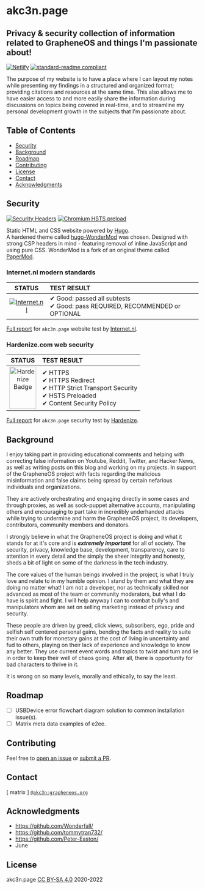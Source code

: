 # akc3n.page
Privacy & security collection of information related to GrapheneOS and things I'm passionate about!
---

[![Netlify](https://img.shields.io/netlify/63449910-c901-4877-970c-ae0439437e83?style=flat-square)](https://app.netlify.com/sites/akc3n-page/deploys) [![standard-readme compliant](https://img.shields.io/badge/readme%20style-standard-brightgreen.svg?style=flat-square)](https://github.com/RichardLitt/standard-readme)  

The purpose of my website is to have a place where I can layout my notes while presenting my findings in a structured and organized format; providing citations and resources at the same time. This also allows me to have easier access to and more easily share the information during discussions on topics being covered in real-time, and to streamline my personal development growth in the subjects that I'm passionate about.

## Table of Contents

- [Security](#security)
- [Background](#background)
- [Roadmap](#roadmap)
- [Contributing](#contributing)
- [License](#license)
- [Contact](#contact)
- [Acknowledgments](#acknowledgments)

## Security

[![Security Headers](https://img.shields.io/security-headers?style=flat-square&url=https%3A%2F%2Fakc3n.page)](https://securityheaders.com/?q=akc3n.page&followRedirects=on) [![Chromium HSTS preload](https://img.shields.io/hsts/preload/akc3n.page?style=flat-square)](https://hstspreload.org/?domain=akc3n.page)   

Static HTML and CSS website powered by [Hugo](https://gohugo.io/).   
A hardened theme called [hugo-WonderMod](https://github.com/Wonderfall/hugo-WonderMod) was chosen. Designed with strong CSP headers in mind - featuring removal of inline JavaScript and using pure CSS. WonderMod is a fork of an original theme called [PaperMod](https://github.com/adityatelange/hugo-PaperMod).

### Internet.nl modern standards

| STATUS | TEST RESULT |
| :---: | :--- |
| [![Internet.nl](https://internet.nl/static/embed-badge-websitetest.svg)](https://internet.nl) | ✔ Good: passed all subtests <br> ✔ Good: pass REQUIRED, RECOMMENDED or OPTIONAL |

[Full report](https://internet.nl/site/akc3n.page/1736494/) for `akc3n.page` website test by [Internet.nl](https://internet.nl). 

### Hardenize.com web security

| STATUS | TEST RESULT |
| :---: | :--- |
| <a href="https://www.hardenize.com/report/akc3n.page?summary" target="_blank" referrerpolicy="origin" rel="noopener"><img referrerpolicy="origin" border="0" src="https://badge.hardenize.com/v2/images/hardenize-badge-akc3n.page.png" width="70" height="110" hspace="0" vspace="0" alt="Hardenize Badge"></a> | ✔ HTTPS <br> ✔ HTTPS Redirect <br> ✔ HTTP Strict Transport Security <br> ✔ HSTS Preloaded <br> ✔ Content Security Policy |

[Full report](https://www.hardenize.com/report/akc3n.page) for `akc3n.page` security test by [Hardenize](https://hardenize.com).

## Background

I enjoy taking part in providing educational comments and helping with correcting false information on Youtube, Reddit, Twitter, and Hacker News, as well as writing posts on this blog and working on my projects. In support of the GrapheneOS project with facts regarding the malicious misinformation and false claims being spread by certain nefarious individuals and organizations.   

They are actively orchestrating and engaging directly in some cases and through proxies, as well as sock-puppet alternative accounts, manipulating others and encouraging to part take in incredibly underhanded attacks while trying to undermine and harm the GrapheneOS project, its developers, contributors, community members and donators.  

I strongly believe in what the GrapheneOS project is doing and what it stands for at it's core and is _**extremely important**_ for all of society. The security, privacy, knowledge base, development, transparency, care to attention in every detail and the simply the sheer integrity and honesty, sheds a bit of light on some of the darkness in the tech industry.  

The core values of the human beings involved in the project, is what I truly love and relate to in my humble opinion. I stand by them and what they are doing no matter what! I am not a developer, nor as technically skilled nor advanced as most of the team or community moderators, but what I do have is spirit and fight. I will help anyway I can to combat bully's and manipulators whom are set on selling marketing instead of privacy and security. 

These people are driven by greed, click views, subscribers, ego, pride and selfish self centered personal gains, bending the facts and reality to suite their own truth for monetary gains at the cost of living in uncertainty and fud to others, playing on their lack of experience and knowledge to know any better. They use current event words and topics to twist and turn and lie in order to keep their well of chaos going. After all, there is opportunity for bad characters to thrive in it.   

It is wrong on so many levels, morally and ethically, to say the least.

## Roadmap

- [ ] USBDevice error flowchart diagram solution to common installation issue(s).
- [ ] Matrix meta data examples of e2ee.

## Contributing

Feel free to [open an issue](https://github.com/akc3n/akc3n.page/issues/new) or [submit a PR](https://github.com/akc3n/akc3n.page/compare).

## Contact

[ matrix ] [`@akc3n:grapheneos.org`](https://matrix.org/#/@akc3n:grapheneos.org)

## Acknowledgments

- https://github.com/Wonderfall/
- https://github.com/tommytran732/
- https://github.com/Peter-Easton/
- June

## License

akc3n.page [CC BY-SA 4.0](LICENSE) 2020-2022

